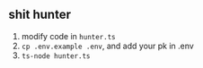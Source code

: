 ## shit hunter

1. modify code in `hunter.ts`
2. `cp .env.example .env`, and add your pk in .env
3. `ts-node hunter.ts`
